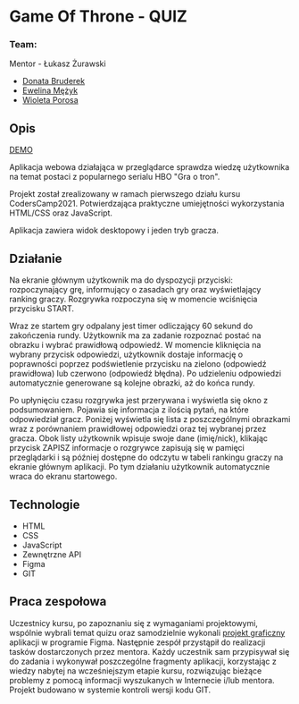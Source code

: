 
# Game Of Throne - QUIZ

### Team:
Mentor - Łukasz Żurawski
* [Donata Bruderek](https://github.com/DonataB)
* [Ewelina Mężyk](https://github.com/EMEZYK)
* [Wioleta Porosa](https://github.com/VivienneSoldier)

## Opis

[DEMO](https://coderscamp-got-quiz.netlify.app/)

Aplikacja webowa działająca w przeglądarce sprawdza wiedzę użytkownika na temat postaci z popularnego serialu HBO "Gra o tron".

Projekt został zrealizowany w ramach pierwszego działu kursu CodersCamp2021. Potwierdzająca praktyczne umiejętności wykorzystania HTML/CSS oraz JavaScript.

Aplikacja zawiera widok desktopowy i jeden tryb gracza.

## Działanie
Na ekranie głównym użytkownik ma do dyspozycji przyciski: rozpoczynający grę, informujący o zasadach gry oraz wyświetlający ranking graczy. Rozgrywka rozpoczyna się w momencie wciśnięcia przycisku START. 

Wraz ze startem gry odpalany jest timer odliczający 60 sekund do zakończenia rundy. Użytkownik ma za zadanie rozpoznać postać na obrazku i wybrać prawidłową odpowiedź. W momencie kliknięcia na wybrany przycisk odpowiedzi, użytkownik dostaje informację o poprawności poprzez podświetlenie przycisku na zielono (odpowiedź prawidłowa) lub czerwono (odpowiedź błędna). Po udzieleniu odpowiedzi automatycznie generowane są kolejne obrazki, aż do końca rundy.

Po upłynięciu czasu rozgrywka jest przerywana i wyświetla się okno z podsumowaniem. Pojawia się informacja z ilością pytań, na które odpowiedział gracz. Poniżej wyświetla się lista z poszczególnymi obrazkami wraz z porównaniem prawidłowej odpowiedzi oraz tej wybranej przez gracza. Obok listy użytkownik wpisuje swoje dane  (imię/nick), klikając przycisk ZAPISZ informacje o rozgrywce zapisują się w pamięci przeglądarki i są później dostępne do odczytu w tabeli rankingu graczy na ekranie głównym aplikacji. Po tym działaniu użytkownik automatycznie wraca do ekranu startowego.


## Technologie
* HTML
* CSS
* JavaScript
* Zewnętrzne API
* Figma
* GIT

## Praca zespołowa
Uczestnicy kursu, po zapoznaniu się z wymaganiami  projektowymi, wspólnie wybrali temat quizu oraz samodzielnie wykonali [projekt graficzny](https://www.figma.com/file/Ci9CQShFiF1zXjFTZihJkz/CodersCamp2021.Project.JavaScript.GameOfThrones?node-id=256%3A107) aplikacji w programie Figma. Następnie zespół przystąpił do realizacji tasków dostarczonych przez mentora. Każdy uczestnik sam przypisywał się do zadania i wykonywał poszczególne fragmenty aplikacji, korzystając z wiedzy nabytej na wcześniejszym etapie kursu, rozwiązując bieżące problemy z pomocą informacji wyszukanych w Internecie i/lub mentora. Projekt budowano w systemie kontroli wersji kodu GIT.